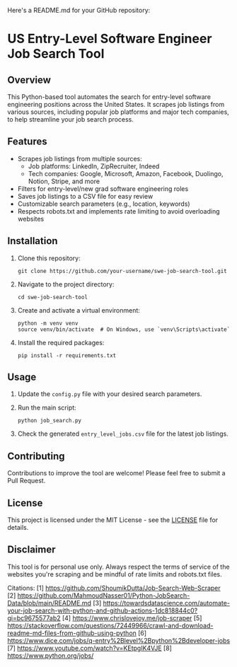 Here's a README.md for your GitHub repository:

# US Entry-Level Software Engineer Job Search Tool

## Overview

This Python-based tool automates the search for entry-level software engineering positions across the United States. It scrapes job listings from various sources, including popular job platforms and major tech companies, to help streamline your job search process.

## Features

- Scrapes job listings from multiple sources:
  - Job platforms: LinkedIn, ZipRecruiter, Indeed
  - Tech companies: Google, Microsoft, Amazon, Facebook, Duolingo, Notion, Stripe, and more
- Filters for entry-level/new grad software engineering roles
- Saves job listings to a CSV file for easy review
- Customizable search parameters (e.g., location, keywords)
- Respects robots.txt and implements rate limiting to avoid overloading websites

## Installation

1. Clone this repository:
   ```
   git clone https://github.com/your-username/swe-job-search-tool.git
   ```

2. Navigate to the project directory:
   ```
   cd swe-job-search-tool
   ```

3. Create and activate a virtual environment:
   ```
   python -m venv venv
   source venv/bin/activate  # On Windows, use `venv\Scripts\activate`
   ```

4. Install the required packages:
   ```
   pip install -r requirements.txt
   ```

## Usage

1. Update the `config.py` file with your desired search parameters.

2. Run the main script:
   ```
   python job_search.py
   ```

3. Check the generated `entry_level_jobs.csv` file for the latest job listings.

## Contributing

Contributions to improve the tool are welcome! Please feel free to submit a Pull Request.

## License

This project is licensed under the MIT License - see the [LICENSE](LICENSE) file for details.

## Disclaimer

This tool is for personal use only. Always respect the terms of service of the websites you're scraping and be mindful of rate limits and robots.txt files.

Citations:
[1] https://github.com/ShoumikDutta/Job-Search-Web-Scraper
[2] https://github.com/MahmoudNasser01/Python-JobSearch-Data/blob/main/README.md
[3] https://towardsdatascience.com/automate-your-job-search-with-python-and-github-actions-1dc818844c0?gi=bc9675577ab2
[4] https://www.chrislovejoy.me/job-scraper
[5] https://stackoverflow.com/questions/72449966/crawl-and-download-readme-md-files-from-github-using-python
[6] https://www.dice.com/jobs/q-entry%2Blevel%2Bpython%2Bdeveloper-jobs
[7] https://www.youtube.com/watch?v=KEtpgIK4VJE
[8] https://www.python.org/jobs/
